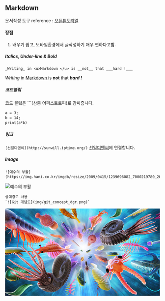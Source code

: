 ## Markdown
문서작성 도구
reference : [오픈튜토리얼](https://opentutorials.org/module/782)
#### 장점
1. 배우기 쉽고, 모바일환경에서 글작성하기 매우 편하다고함.

##### Italics, Under-line & Bold
```
_Writing_ in <u>Markdown </u> is __not__ that ___hard !___
```
_Writing_ in <u>Markdown </u> is __not__ that ___hard !___
##### 코드블렄
코드 블렄은 ```(삼중 어퍼스트로피)로 감싸줍니다.
```
a = 3;
b = 14;
print(a*b)
```
##### 링크
`[선일디엔씨](http://sunwill.iptime.org/)`
[선일디엔씨](http://sunwill.iptime.org/)에 연결합니다.

##### Image
```![title](image URL)
![예수의 부활](https://img.hani.co.kr/imgdb/resize/2009/0415/1239696082_7000219780_20090415.JPG)
```

  ![예수의 부활](https://img.hani.co.kr/imgdb/resize/2009/0415/1239696082_7000219780_20090415.JPG)

    상대경로 사용
    `![Git 개념도](img/git_concept_dgr.png)`

  ![고생물](img/고생물.jpg)
